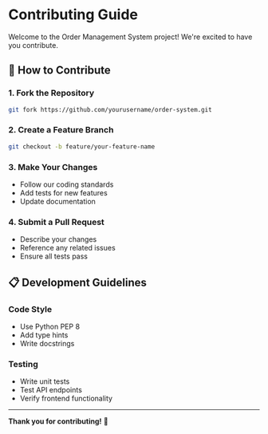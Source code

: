 # Contributing Guide

Welcome to the Order Management System project! We're excited to have you contribute.

## 🤝 How to Contribute

### 1. Fork the Repository
```bash
git fork https://github.com/yourusername/order-system.git
```

### 2. Create a Feature Branch
```bash
git checkout -b feature/your-feature-name
```

### 3. Make Your Changes
- Follow our coding standards
- Add tests for new features
- Update documentation

### 4. Submit a Pull Request
- Describe your changes
- Reference any related issues
- Ensure all tests pass

## 📋 Development Guidelines

### Code Style
- Use Python PEP 8
- Add type hints
- Write docstrings

### Testing
- Write unit tests
- Test API endpoints
- Verify frontend functionality

---

**Thank you for contributing!** 🙌